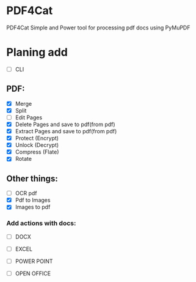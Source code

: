 # PDF4Cat
PDF4Cat Simple and Power tool for processing pdf docs using PyMuPDF

# Planing add
- [ ] CLI
## PDF:
- [X] Merge
- [X] Split
- [ ] Edit Pages
- [X] Delete Pages and save to pdf(from pdf)
- [X] Extract Pages and save to pdf(from pdf)
- [X] Protect (Encrypt)
- [X] Unlock (Decrypt)
- [X] Compress (Flate)
- [X] Rotate

## Other things:
- [ ] OCR pdf
- [X] Pdf to Images
- [X] Images to pdf
### Add actions with docs:
- [ ] DOCX
- [ ] EXCEL
- [ ] POWER POINT
- [ ] OPEN OFFICE

